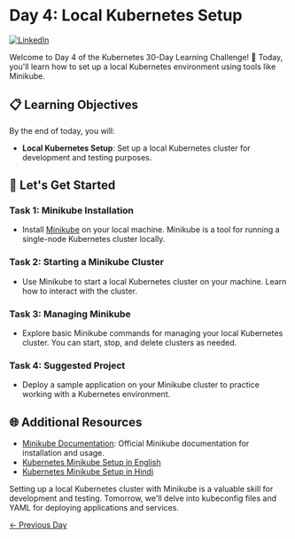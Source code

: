 # Day 4: Local Kubernetes Setup
[![LinkedIn](https://img.shields.io/badge/Connect%20with%20me%20on-LinkedIn-blue.svg)](https://www.linkedin.com/in/samsor-rahman18/)


Welcome to Day 4 of the Kubernetes 30-Day Learning Challenge! 🚀 Today, you'll learn how to set up a local Kubernetes environment using tools like Minikube.

## 📋 Learning Objectives

By the end of today, you will:
- **Local Kubernetes Setup**: Set up a local Kubernetes cluster for development and testing purposes.

## 🚀 Let's Get Started

### Task 1: Minikube Installation
- Install [Minikube](https://minikube.sigs.k8s.io/docs/start/) on your local machine. Minikube is a tool for running a single-node Kubernetes cluster locally.

### Task 2: Starting a Minikube Cluster
- Use Minikube to start a local Kubernetes cluster on your machine. Learn how to interact with the cluster.

### Task 3: Managing Minikube
- Explore basic Minikube commands for managing your local Kubernetes cluster. You can start, stop, and delete clusters as needed.

### Task 4: Suggested Project
- Deploy a sample application on your Minikube cluster to practice working with a Kubernetes environment.

## 🌐 Additional Resources

- [Minikube Documentation](https://minikube.sigs.k8s.io/docs/start/): Official Minikube documentation for installation and usage.
- [Kubernetes Minikube Setup in English](https://youtu.be/E2pP1MOfo3g?si=GeRNPFWMzwe3sjO_)
- [Kubernetes Minikube Setup in Hindi](https://youtu.be/hV8zi3vdQqk?si=aKVQysn5roHBlf6F)


Setting up a local Kubernetes cluster with Minikube is a valuable skill for development and testing. Tomorrow, we'll delve into kubeconfig files and YAML for deploying applications and services.

[← Previous Day](../Day03/README.md) 
